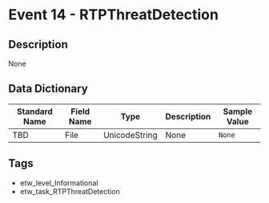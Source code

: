 # Event 14 - RTPThreatDetection

## Description
None

## Data Dictionary
|Standard Name|Field Name|Type|Description|Sample Value|
|---|---|---|---|---|
|TBD|File|UnicodeString|None|`None`|

## Tags
* etw_level_Informational
* etw_task_RTPThreatDetection